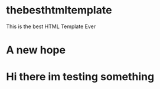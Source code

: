 # thebesthtmltemplate
This is the best HTML Template Ever

# A new hope

# Hi there im testing something
